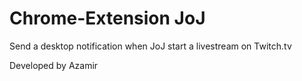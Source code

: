 # Chrome-Extension JoJ
Send a desktop notification when JoJ start a livestream on Twitch.tv 


Developed by Azamir
